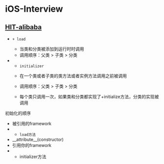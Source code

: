 # iOS-Interview

## [HIT-alibaba](https://hit-alibaba.github.io/interview/iOS/)

* `+ load`
  * 当类和分类被添加到运行时时调用
  * 调用顺序：父类 &gt; 子类 &gt; 分类
* + `initializer`

  * 在一个类或者子类的类方法或者实例方法调用之前被调用

  * 调用顺序：父类 &gt; 子类 &gt; 分类

  * 每个类只调用一次，如果类和分类都实现了+initialize方法，分类的实现被调用

初始化的顺序

* 被引用的framework
* + `load方法`
* \_\_attribute\_\_\(constructor\)
* 引用你的framework
* * initializer方法



